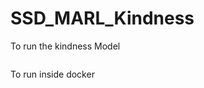 # SSD_MARL_Kindness

To run the kindness Model
```python -m KindModel.main
```
To run inside docker
```python -m KindModel.overcooked_marl.main
```

